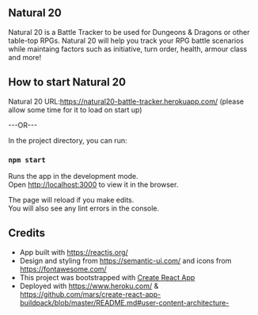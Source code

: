 ## Natural 20

Natural 20 is a Battle Tracker to be used for Dungeons & Dragons or other table-top RPGs. Natural 20 will help you track your RPG battle scenarios while maintaing factors such as initiative, turn order, health, armour class and more!

## How to start Natural 20

Natural 20 URL:https://natural20-battle-tracker.herokuapp.com/ (please allow some time for it to load on start up)

---OR---

In the project directory, you can run:

### `npm start`

Runs the app in the development mode.<br />
Open [http://localhost:3000](http://localhost:3000) to view it in the browser.

The page will reload if you make edits.<br />
You will also see any lint errors in the console.

## Credits
- App built with https://reactjs.org/
- Design and styling from https://semantic-ui.com/ and icons from https://fontawesome.com/
- This project was bootstrapped with [Create React App](https://github.com/facebook/create-react-app)
- Deployed with https://www.heroku.com/ & https://github.com/mars/create-react-app-buildpack/blob/master/README.md#user-content-architecture-

